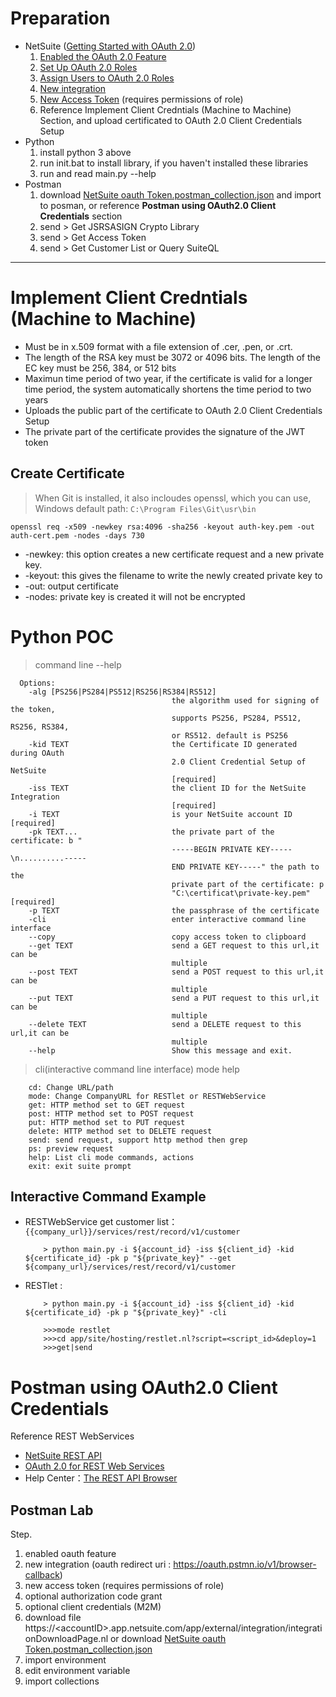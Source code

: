 # Preparation

- NetSuite ([Getting Started with OAuth 2.0](https://docs.oracle.com/en/cloud/saas/netsuite/ns-online-help/section_157771281570.html))
    1. [Enabled the OAuth 2.0 Feature](https://docs.oracle.com/en/cloud/saas/netsuite/ns-online-help/section_157771482304.html)
    2. [Set Up OAuth 2.0 Roles](https://docs.oracle.com/en/cloud/saas/netsuite/ns-online-help/section_157771510070.html)
    3. [Assign Users to OAuth 2.0 Roles](https://docs.oracle.com/en/cloud/saas/netsuite/ns-online-help/section_157771650112.html)
    4. [New  integration](https://docs.oracle.com/en/cloud/saas/netsuite/ns-online-help/section_157771733782.html)
    5. [New Access Token](https://docs.oracle.com/en/cloud/saas/netsuite/ns-online-help/bridgehead_4254081947.html) (requires permissions of role)
    6. Reference Implement Client Credntials (Machine to Machine) Section, and upload certificated to OAuth 2.0 Client Credentials Setup
- Python
  1. install python 3 above
  2. run init.bat to install library, if you haven't installed these libraries
  3. run and read main.py --help
- Postman
    1. download [NetSuite oauth Token.postman_collection.json](NetSuite%20oauth%20Token.postman_collection.json) and import to posman, or reference **Postman using OAuth2.0 Client Credentials** section
    2. send \> Get JSRSASIGN Crypto Library
    3. send \> Get Access Token
    4. send \> Get Customer List or Query SuiteQL

---

# Implement Client Credntials (Machine to Machine)

- Must be in x.509 format with a file extension of .cer, .pen, or .crt.
- The length of the RSA key must be 3072 or 4096 bits. The length of the EC key must be 256, 384, or 512 bits
- Maximun time period of two year, if the certificate is valid for a longer time period, the system automatically shortens the time period to two years
- Uploads the public part of the certificate to OAuth 2.0 Client Credentials Setup
- The private part of the certificate provides the signature of the JWT token

## Create Certificate

> When Git is installed, it also incloudes openssl, which you can use,
Windows default path:  `C:\Program Files\Git\usr\bin`

```
openssl req -x509 -newkey rsa:4096 -sha256 -keyout auth-key.pem -out auth-cert.pem -nodes -days 730
```

- -newkey: this option creates a new certificate request and a new private key.
- -keyout:  this gives the filename to write the newly created private key to
- -out: output certificate
- -nodes: private key is created it will not be encrypted

# Python POC

> command line --help

```shell
  Options:
    -alg [PS256|PS284|PS512|RS256|RS384|RS512]
                                    the algorithm used for signing of the token,
                                    supports PS256, PS284, PS512, RS256, RS384,
                                    or RS512. default is PS256
    -kid TEXT                       the Certificate ID generated during OAuth
                                    2.0 Client Credential Setup of NetSuite
                                    [required]
    -iss TEXT                       the client ID for the NetSuite Integration
                                    [required]
    -i TEXT                         is your NetSuite account ID  [required]
    -pk TEXT...                     the private part of the certificate: b "
                                    -----BEGIN PRIVATE KEY-----\n..........-----
                                    END PRIVATE KEY-----" the path to the
                                    private part of the certificate: p
                                    "C:\certificat\private-key.pem"  [required]
    -p TEXT                         the passphrase of the certificate
    -cli                            enter interactive command line interface
    --copy                          copy access token to clipboard
    --get TEXT                      send a GET request to this url,it can be
                                    multiple
    --post TEXT                     send a POST request to this url,it can be
                                    multiple
    --put TEXT                      send a PUT request to this url,it can be
                                    multiple
    --delete TEXT                   send a DELETE request to this url,it can be
                                    multiple
    --help                          Show this message and exit.
```

> cli(interactive command line interface) mode help

```
    cd: Change URL/path
    mode: Change CompanyURL for RESTlet or RESTWebService
    get: HTTP method set to GET request
    post: HTTP method set to POST request
    put: HTTP method set to PUT request
    delete: HTTP method set to DELETE request
    send: send request, support http method then grep
    ps: preview request
    help: List cli mode commands, actions
    exit: exit suite prompt
```

## Interactive Command Example

- RESTWebService get customer list：
    ```{{company_url}}/services/rest/record/v1/customer```

    ``` shell
        > python main.py -i ${account_id} -iss ${client_id} -kid ${certificate_id} -pk p "${private_key}" --get ${company_url}/services/rest/record/v1/customer
    ```

- RESTlet :

    ``` shell
        > python main.py -i ${account_id} -iss ${client_id} -kid ${certificate_id} -pk p "${private_key}" -cli

        >>>mode restlet
        >>>cd app/site/hosting/restlet.nl?script=<script_id>&deploy=1
        >>>get|send
    ```

# Postman using OAuth2.0 Client Credentials

Reference REST WebServices

- [NetSuite REST API](https://system.netsuite.com/help/helpcenter/en_US/APIs/REST_API_Browser/record/v1/2022.1/index.html)
- [OAuth 2.0 for REST Web Services](https://docs.oracle.com/en/cloud/saas/netsuite/ns-online-help/section_157780312610.html)
- Help Center：[The REST API Browser](https://docs.oracle.com/en/cloud/saas/netsuite/ns-online-help/section_157373386674.html)

## Postman Lab

Step.

1. enabled oauth feature
2. new  integration (oauth redirect uri : <https://oauth.pstmn.io/v1/browser-callback>)
3. new access token (requires permissions of role)
4. optional authorization code grant
5. optional client credentials (M2M)
6. download file https://\<accountID\>.app.netsuite.com/app/external/integration/integrationDownloadPage.nl or download [NetSuite oauth Token.postman_collection.json](NetSuite%20oauth%20Token.postman_collection.json)
7. import environment
8. edit environment variable
9. import collections
